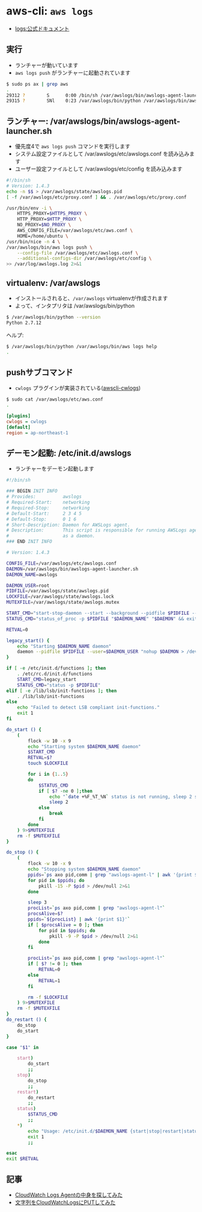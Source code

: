 # aws-cli: `aws logs`

- [logs:公式ドキュメント](https://docs.aws.amazon.com/cli/latest/reference/logs/index.html)

## 実行

- ランチャーが動いています
- `aws logs push` がランチャーに起動されています

~~~bash 
$ sudo ps ax | grep aws
.
29312 ?        S      0:00 /bin/sh /var/awslogs/bin/awslogs-agent-launcher.sh
29315 ?        SNl    0:23 /var/awslogs/bin/python /var/awslogs/bin/aws logs push --config-file /var/awslogs/etc/awslogs.conf --additional-configs-dir /var/awslogs/etc/config
~~~~

## ランチャー: /var/awslogs/bin/awslogs-agent-launcher.sh

- 優先度4で `aws logs push` コマンドを実行します
- システム設定ファイルとして /var/awslogs/etc/awslogs.conf を読み込みます
- ユーザー設定ファイルとして /var/awslogs/etc/config を読み込みます

~~~bash
#!/bin/sh
# Version: 1.4.3
echo -n $$ > /var/awslogs/state/awslogs.pid
[ -f /var/awslogs/etc/proxy.conf ] && . /var/awslogs/etc/proxy.conf

/usr/bin/env -i \
    HTTPS_PROXY=$HTTPS_PROXY \
    HTTP_PROXY=$HTTP_PROXY \
    NO_PROXY=$NO_PROXY \
    AWS_CONFIG_FILE=/var/awslogs/etc/aws.conf \
    HOME=/home/ubuntu \
/usr/bin/nice -n 4 \
/var/awslogs/bin/aws logs push \
    --config-file /var/awslogs/etc/awslogs.conf \
    --additional-configs-dir /var/awslogs/etc/config \
>> /var/log/awslogs.log 2>&1
~~~

## virtualenv: /var/awslogs

- インストールされると、`/var/awslogs` virtualenvが作成されます
- よって、インタプリタは /var/awslogs/bin/python

~~~bash
$ /var/awslogs/bin/python --version
Python 2.7.12
~~~

ヘルプ:

~~~bash
$ /var/awslogs/bin/python /var/awslogs/bin/aws logs help
.
~~~

## pushサブコマンド

- `cwlogs` プラグインが実装されている([awscli-cwlogs](https://pypi.org/project/awscli-cwlogs/))

~~~bash
$ sudo cat /var/awslogs/etc/aws.conf
.
~~~

~~~ini
[plugins]
cwlogs = cwlogs
[default]
region = ap-northeast-1
~~~

## デーモン起動: /etc/init.d/awslogs

- ランチャーをデーモン起動します

~~~bash 
#!/bin/sh

### BEGIN INIT INFO
# Provides:          awslogs
# Required-Start:    networking
# Required-Stop:     networking
# Default-Start:     2 3 4 5
# Default-Stop:      0 1 6
# Short-Description: Daemon for AWSLogs agent.
# Description:       This script is responsible for running AWSLogs agent
#                    as a daemon.
### END INIT INFO

# Version: 1.4.3

CONFIG_FILE=/var/awslogs/etc/awslogs.conf
DAEMON=/var/awslogs/bin/awslogs-agent-launcher.sh
DAEMON_NAME=awslogs

DAEMON_USER=root
PIDFILE=/var/awslogs/state/awslogs.pid
LOCKFILE=/var/awslogs/state/awslogs.lock
MUTEXFILE=/var/awslogs/state/awslogs.mutex

START_CMD="start-stop-daemon --start --background --pidfile $PIDFILE --user $DAEMON_USER --chuid $DAEMON_USER --startas $DAEMON"
STATUS_CMD="status_of_proc -p $PIDFILE "$DAEMON_NAME" "$DAEMON" && exit 0 || exit $?"

RETVAL=0

legacy_start() {
    echo "Starting $DAEMON_NAME daemon"
    daemon --pidfile $PIDFILE --user=$DAEMON_USER "nohup $DAEMON > /dev/null 2>&1 &"
}

if [ -e /etc/init.d/functions ]; then
    . /etc/rc.d/init.d/functions
    START_CMD=legacy_start
    STATUS_CMD="status -p $PIDFILE"
elif [ -e /lib/lsb/init-functions ]; then
    . /lib/lsb/init-functions
else
    echo "Failed to detect LSB compliant init-functions."
    exit 1
fi

do_start () {
    (
        flock -w 10 -x 9
        echo "Starting system $DAEMON_NAME daemon"
        $START_CMD
        RETVAL=$?
        touch $LOCKFILE

        for i in {1..5}
        do
            $STATUS_CMD
            if [ $? -ne 0 ];then
                echo "`date +%F_%T_%N` status is not running, sleep 2 second"
                sleep 2
            else
                break
            fi
        done
    ) 9>$MUTEXFILE
    rm -f $MUTEXFILE
}

do_stop () {
    (
        flock -w 10 -x 9
        echo "Stopping system $DAEMON_NAME daemon"
        ppids=`ps axo pid,comm | grep "awslogs-agent-l" | awk '{print $1}'`
        for pid in $ppids; do
            pkill -15 -P $pid > /dev/null 2>&1
        done

        sleep 3
        procList=`ps axo pid,comm | grep "awslogs-agent-l"`
        procsAlive=$?
        ppids=`${procList} | awk '{print $1}'`
        if [ $procsAlive = 0 ]; then
            for pid in $ppids; do
                pkill -9 -P $pid > /dev/null 2>&1
            done
        fi

        procList=`ps axo pid,comm | grep "awslogs-agent-l"`
        if [ $? != 0 ]; then
            RETVAL=0
        else
            RETVAL=1
        fi

        rm -f $LOCKFILE
    ) 9>$MUTEXFILE
    rm -f $MUTEXFILE
}
do_restart () {
    do_stop
    do_start
}

case "$1" in

    start)
        do_start
        ;;
    stop)
        do_stop
        ;;
    restart)
        do_restart
        ;;
    status)
        $STATUS_CMD
        ;;
    *)
        echo "Usage: /etc/init.d/$DAEMON_NAME {start|stop|restart|status}"
        exit 1
        ;;

esac
exit $RETVAL
~~~~

## 記事

- [CloudWatch Logs Agentの中身を探してみた](https://qiita.com/tt2004d/items/fb36a2e751e3dd8985fb)
- [文字列をCloudWatchLogsにPUTしてみた](https://dev.classmethod.jp/cloud/aws/put-cloudwatchlogs/)